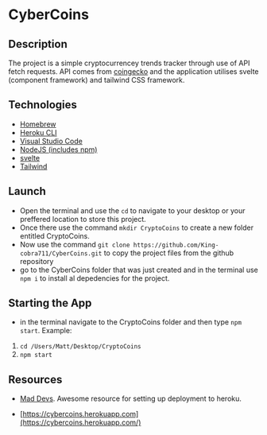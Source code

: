 # CyberCoins

## Description

The project is a simple cryptocurrencey trends tracker through use of API fetch requests. API comes from [coingecko](https://www.coingecko.com/) and the application utilises svelte (component framework) and tailwind CSS framework.

## Technologies

- [Homebrew](https://brew.sh/)
- [Heroku CLI](https://devcenter.heroku.com/articles/heroku-cli)
- [Visual Studio Code](https://code.visualstudio.com/)
- [NodeJS (includes npm)](https://nodejs.org/en/)
- [svelte](https://svelte.dev/)
- [Tailwind](https://tailwindcss.com/)

## Launch

- Open the terminal and use the `cd` to navigate to your desktop or your preffered location to store this project.
- Once there use the command `mkdir CryptoCoins` to create a new folder entitled CryptoCoins.
- Now use the command `git clone https://github.com/King-cobra711/CyberCoins.git` to copy the project files from the github repository
- go to the CyberCoins folder that was just created and in the terminal use `npm i` to install al depedencies for the project.

## Starting the App

- in the terminal navigate to the CryptoCoins folder and then type `npm start`. Example:

1. `cd /Users/Matt/Desktop/CryptoCoins`
2. `npm start`

## Resources

- [Mad Devs](https://dev.to/maddevs/how-to-deploy-a-project-on-heroku-3naf). Awesome resource for setting up deployment to heroku.

- [https://cybercoins.herokuapp.com](https://cybercoins.herokuapp.com/)
